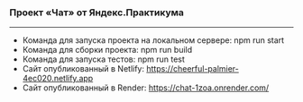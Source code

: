 ### Проект «Чат» от Яндекс.Практикума
---

- Команда для запуска проекта на локальном сервере: npm run start
- Команда для сборки проекта: npm run build
- Команда для запуска тестов: npm run test
- Сайт опубликованный в Netlify: https://cheerful-palmier-4ec020.netlify.app
- Сайт опубликованный в Render: https://chat-1zoa.onrender.com/
